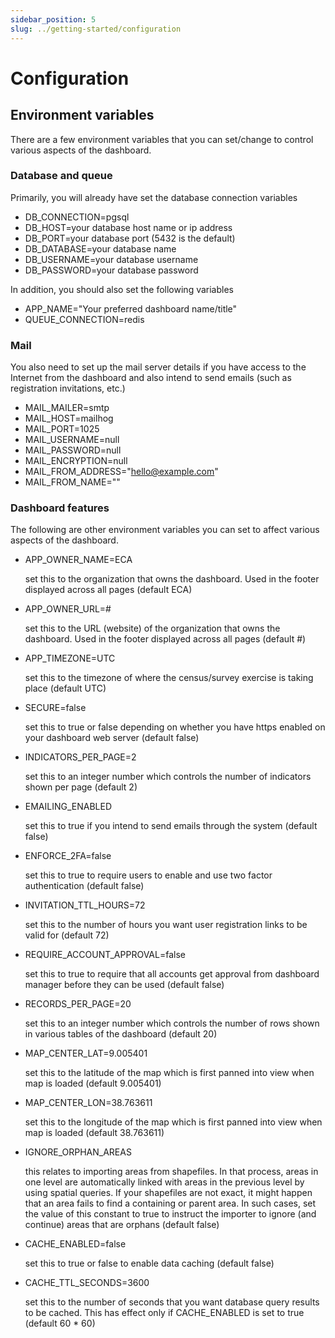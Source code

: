 ```yaml
---
sidebar_position: 5
slug: ../getting-started/configuration
---
```


# Configuration

## Environment variables
There are a few environment variables that you can set/change to control various aspects of the dashboard.

### Database and queue
Primarily, you will already have set the database connection variables
- DB_CONNECTION=pgsql
- DB_HOST=your database host name or ip address
- DB_PORT=your database port (5432 is the default)
- DB_DATABASE=your database name
- DB_USERNAME=your database username
- DB_PASSWORD=your database password

In addition, you should also set the following variables

- APP_NAME="Your preferred dashboard name/title"
- QUEUE_CONNECTION=redis

### Mail
You also need to set up the mail server details if you have access to the Internet from the dashboard and also intend to send emails (such as registration invitations, etc.)
- MAIL_MAILER=smtp
- MAIL_HOST=mailhog
- MAIL_PORT=1025
- MAIL_USERNAME=null
- MAIL_PASSWORD=null
- MAIL_ENCRYPTION=null
- MAIL_FROM_ADDRESS="hello@example.com"
- MAIL_FROM_NAME=""

### Dashboard features
The following are other environment variables you can set to affect various aspects of the dashboard. 
- APP_OWNER_NAME=ECA

    set this to the organization that owns the dashboard. Used in the footer displayed across all pages (default ECA)

- APP_OWNER_URL=#

    set this to the URL (website) of the organization that owns the dashboard. Used in the footer displayed across all pages (default #)

- APP_TIMEZONE=UTC

    set this to the timezone of where the census/survey exercise is taking place (default UTC)

- SECURE=false
    
    set this to true or false depending on whether you have https enabled on your dashboard web server (default false)

- INDICATORS_PER_PAGE=2

    set this to an integer number which controls the number of indicators shown per page (default 2)

- EMAILING_ENABLED

    set this to true if you intend to send emails through the system (default false)

- ENFORCE_2FA=false
    
    set this to true to require users to enable and use two factor authentication (default false) 

- INVITATION_TTL_HOURS=72
    
    set this to the number of hours you want user registration links to be valid for (default 72)

- REQUIRE_ACCOUNT_APPROVAL=false

    set this to true to require that all accounts get approval from dashboard manager before they can be used (default false)

- RECORDS_PER_PAGE=20
    
    set this to an integer number which controls the number of rows shown in various tables of the dashboard (default 20)

- MAP_CENTER_LAT=9.005401
    
    set this to the latitude of the map which is first panned into view when map is loaded (default 9.005401)

- MAP_CENTER_LON=38.763611
    
    set this to the longitude of the map which is first panned into view when map is loaded (default 38.763611)

- IGNORE_ORPHAN_AREAS

    this relates to importing areas from shapefiles. In that process, areas in one level are automatically linked with areas in
    the previous level by using spatial queries. If your shapefiles are not exact, it might happen that an area fails to find a
    containing or parent area. In such cases, set the value of this constant to true to instruct the importer to ignore (and continue)
    areas that are orphans (default false)

- CACHE_ENABLED=false
    
    set this to true or false to enable data caching (default false)

- CACHE_TTL_SECONDS=3600

    set this to the number of seconds that you want database query results to be cached. This has effect only if CACHE_ENABLED is set to true (default 60 * 60)